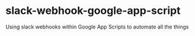 # slack-webhook-google-app-script
Using slack webhooks within Google App Scripts to automate all the things
